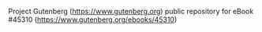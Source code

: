 Project Gutenberg (https://www.gutenberg.org) public repository for eBook #45310 (https://www.gutenberg.org/ebooks/45310)
